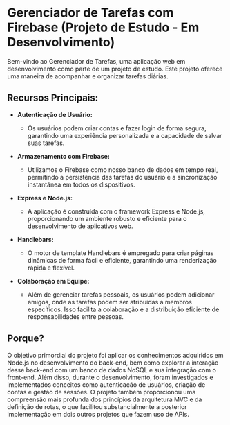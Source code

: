 # Gerenciador de Tarefas com Firebase (Projeto de Estudo - Em Desenvolvimento)

Bem-vindo ao Gerenciador de Tarefas, uma aplicação web em desenvolvimento como parte de um projeto de estudo. Este projeto oferece uma maneira de acompanhar e organizar tarefas diárias.

## Recursos Principais:

- **Autenticação de Usuário:**
  - Os usuários podem criar contas e fazer login de forma segura, garantindo uma experiência personalizada e a capacidade de salvar suas tarefas.

- **Armazenamento com Firebase:**
  - Utilizamos o Firebase como nosso banco de dados em tempo real, permitindo a persistência das tarefas do usuário e a sincronização instantânea em todos os dispositivos.

- **Express e Node.js:**
  - A aplicação é construída com o framework Express e Node.js, proporcionando um ambiente robusto e eficiente para o desenvolvimento de aplicativos web.

- **Handlebars:**
  - O motor de template Handlebars é empregado para criar páginas dinâmicas de forma fácil e eficiente, garantindo uma renderização rápida e flexível.

- **Colaboração em Equipe:**
  - Além de gerenciar tarefas pessoais, os usuários podem adicionar amigos, onde as tarefas podem ser atribuídas a membros específicos. Isso facilita a colaboração e a distribuição eficiente de responsabilidades entre pessoas.

## Porque?

O objetivo primordial do projeto foi aplicar os conhecimentos adquiridos em Node.js no desenvolvimento do back-end, bem como explorar a interação desse back-end com um banco de dados NoSQL e sua integração com o front-end. Além disso, durante o desenvolvimento, foram investigados e implementados conceitos como autenticação de usuários, criação de contas e gestão de sessões. O projeto também proporcionou uma compreensão mais profunda dos princípios da arquitetura MVC e da definição de rotas, o que facilitou substancialmente a posterior implementação em dois outros projetos que fazem uso de APIs.
